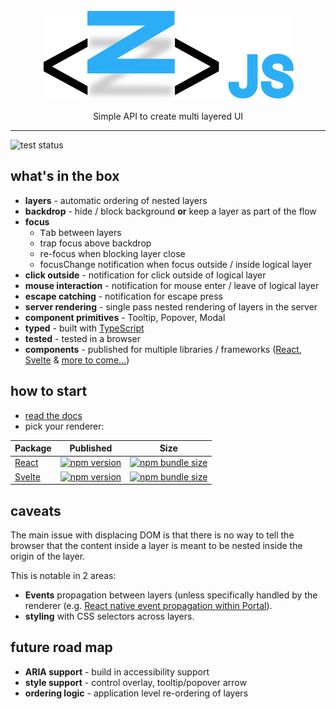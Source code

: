 <div align="center">
    <img alt="zeejs" src="https://raw.githubusercontent.com/idoros/zeejs/master/packages/site/media/logo.svg" />
    <p>Simple API to create multi layered UI</p>
</div>

<hr/>

<img alt="test status" src="https://github.com/idoros/zeejs/workflows/test/badge.svg" />

## what's in the box

-   **layers** - automatic ordering of nested layers
-   **backdrop** - hide / block background **or** keep a layer as part of the flow
-   **focus**
    -   <kbd>Tab</kbd> between layers
    -   trap focus above backdrop
    -   re-focus when blocking layer close
    -   focusChange notification when focus outside / inside logical layer
-   **click outside** - notification for click outside of logical layer
-   **mouse interaction** - notification for mouse enter / leave of logical layer
-   **escape catching** - notification for escape press
-   **server rendering** - single pass nested rendering of layers in the server
-   **component primitives** - Tooltip, Popover, Modal
-   **typed** - built with [TypeScript](https://www.typescriptlang.org/)
-   **tested** - tested in a browser
-   **components** - published for multiple libraries / frameworks ([React](https://github.com/idoros/zeejs/tree/master/packages/react), [Svelte](https://github.com/idoros/zeejs/tree/master/packages/svelte) & [more to come...](https://github.com/idoros/zeejs/issues/13))

## how to start

-   [read the docs](./docs/documentation.md)
-   pick your renderer:

| Package                     | Published                                                                                                                           | Size                                                                                                                                               |
| --------------------------- | ----------------------------------------------------------------------------------------------------------------------------------- | -------------------------------------------------------------------------------------------------------------------------------------------------- |
| [React](./packages/react)   | [![npm version](https://badgen.net/npm/v/@zeejs/react?label=@zeejs/react&cache=300)](https://www.npmjs.com/package/@zeejs/react)    | [![npm bundle size](https://badgen.net/bundlephobia/minzip/@zeejs/react?label=minzip&cache=300)](https://bundlephobia.com/result?p=@zeejs/react)   |
| [Svelte](./packages/svelte) | [![npm version](https://badgen.net/npm/v/@zeejs/svelte?label=@zeejs/svelte&cache=300)](https://www.npmjs.com/package/@zeejs/svelte) | [![npm bundle size](https://badgen.net/bundlephobia/minzip/@zeejs/svelte?label=minzip&cache=300)](https://bundlephobia.com/result?p=@zeejs/svelte) |

## caveats

The main issue with displacing DOM is that there is no way to tell the browser that the content inside a layer is meant to be nested inside the origin of the layer.

This is notable in 2 areas:

-   **Events** propagation between layers (unless specifically handled by the renderer (e.g. [React native event propagation within Portal](https://reactjs.org/docs/portals.html#event-bubbling-through-portals)).
-   **styling** with CSS selectors across layers.

## future road map

-   **ARIA support** - build in accessibility support
-   **style support** - control overlay, tooltip/popover arrow
-   **ordering logic** - application level re-ordering of layers
